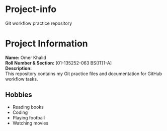 # Project-info
Git workflow practice repository
# Project Information

**Name:** Omer Khalid  
**Roll Number & Section:** [01-135252-063 BS(IT)1-A]  
**Description:**  
This repository contains my Git practice files and documentation for GitHub workflow tasks.
 
 ## Hobbies
- Reading books
- Coding
- Playing football
- Watching movies
